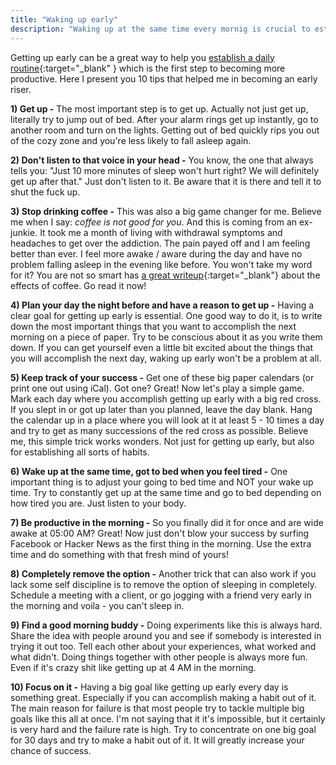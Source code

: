 ```yaml
---
title: "Waking up early"
description: "Waking up at the same time every mornig is crucial to establishing a daily routine. Here are 10 things that helped me wake up earlier and more regularily."
---
```

Getting up early can be a great way to help you [establish a daily routine](https://www.youtube.com/watch?v=YFeIRVueNRM){:target="_blank" } which is the first step to becoming more productive.
Here I present you 10 tips that helped me in becoming an early riser.

<b>1) Get up -</b> The most important step is to get up. Actually not just get up, literally try to jump out of bed. After your alarm rings get up instantly, go to another room and turn on the lights.
Getting out of bed quickly rips you out of the cozy zone and you're less likely to fall asleep again.

<b>2) Don't listen to that voice in your head -</b> You know, the one that always tells you: "Just 10 more minutes of sleep won't hurt right? We will definitely get up after that." Just don't listen to it. Be aware that it is there and tell it to shut the fuck up.

<b>3) Stop drinking coffee -</b> This was also a big game changer for me. Believe me when I say: *coffee is not good for you*. And this is coming from an ex-junkie. 
It took me a month of living with withdrawal symptoms and headaches to get over the addiction. The pain payed off and I am feeling better than ever. I feel more awake / aware during the day and have no problem falling asleep in the evening like before.
You won't take my word for it? You are not so smart has [a great writeup](http://youarenotsosmart.com/2010/02/22/coffee/){:target="_blank"} about the effects of coffee. Go read it now!

<b>4) Plan your day the night before and have a reason to get up -</b> Having a clear goal for getting up early is essential. One good way to do it, is to write down the most important things that you want to accomplish the next morning on a piece of paper. Try to be conscious about it as you write them down.
If you can get yourself even a little bit excited about the things that you will accomplish the next day, waking up early won't be a problem at all.

<b>5) Keep track of your success -</b> Get one of these big paper calendars (or print one out using iCal). Got one? Great!
Now let's play a simple game. Mark each day where you accomplish getting up early with a big red cross. If you slept in or got up later than you planned, leave the day blank.
Hang the calendar up in a place where you will look at it at least 5 - 10 times a day and try to get as many successions of the red cross as possible.
Believe me, this simple trick works wonders. Not just for getting up early, but also for establishing all sorts of habits.

<b>6) Wake up at the same time, got to bed when you feel tired -</b>
One important thing is to adjust your going to bed time and NOT your wake up time. Try to constantly get up at the same time and go to bed depending on how tired you are. Just listen to your body.

<b>7) Be productive in the morning -</b>
So you finally did it for once and are wide awake at 05:00 AM? Great! Now just don't blow your success by surfing Facebook or Hacker News as the first thing in the morning. Use the extra time and do something with that fresh mind of yours!

<b>8) Completely remove the option -</b>
Another trick that can also work if you lack some self discipline is to remove the option of sleeping in completely. Schedule a meeting with a client, or go jogging with a friend very early in the morning and voila - you can't sleep in.

<b>9) Find a good morning buddy -</b>
Doing experiments like this is always hard. Share the idea with people around you and see if somebody is interested in trying it out too. Tell each other about your experiences, what worked and what didn't. Doing things together with other people is always more fun. Even if it's crazy shit like getting up at 4 AM in the morning.

<b>10) Focus on it -</b>
Having a big goal like getting up early every day is something great. Especially if you can accomplish making a habit out of it. 
The main reason for failure is that most people try to tackle multiple big goals like this all at once. I'm not saying that it it's impossible, but it certainly is very hard and the failure rate is high. Try to concentrate on one big goal for 30 days and try to make a habit out of it. It will greatly increase your chance of success.

